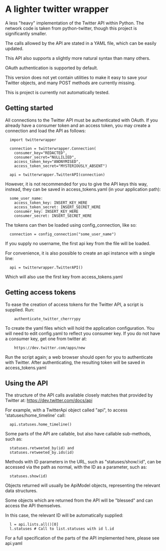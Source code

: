 A lighter twitter wrapper
======================

A less "heavy" implementation of the Twitter API within Python. The network code is 
taken from python-twitter, though this project is significantly smaller.

The calls allowed by the API are stated in a YAML file, which can be easily updated.

This API also supports a slightly more natural syntax than many others. 

OAuth authentication is supported by default. 

This version does not yet contain utilities to make it easy to save your Twitter objects, 
and many POST methods are currently missing. 

This is project is currently not automatically tested.

Getting started
----------------------

All connections to the Twitter API must be authenticated with OAuth. If you already have
a consumer token and an access token, you may create a connection and load the API as 
follows:

      import twitterwrapper 

      connection = twitterwrapper.Connection(
        consumer_key="REDACTED",
        consumer_secret="NULLILIED",
        access_token_key="ANONYMISED",
        access_token_secret="MYSTERIOUSLY_ABSENT")
  
      api = twitterwrapper.TwitterAPI(connection)

However, it is not recommended for you to give the API keys this way, instead, they can be
saved in access_tokens.yaml (in your application path):
      
      some_user_name:
        access_token_key: INSERT_KEY_HERE
        access_token_secret: INSERT_SECRET_HERE
        consumer_key: INSERT_KEY_HERE
        consumer_secret: INSERT_SECRET_HERE


The tokens can then be loaded using config_connection, like so:

      connection = config_connection("some_user_name")

If you supply no username, the first api key from the file will be loaded.

For convenience, it is also possible to create an api instance with a single line:

      api = twitterwrapper.TwitterAPI()

Which will also use the first key from access_tokens.yaml
 
Getting access tokens
----------------------

To ease the creation of access tokens for the Twitter API, a script is supplied. Run:

        authenticate_twitter_cherrrypy

To create the yaml files which will hold the application configuration. You will need to edit
config.yaml to reflect you consumer key. If you do not have a consumer key, get one from twitter
at:

        https://dev.twitter.com/apps/new

Run the script again; a web browser should open for you to authenticate with Twitter. After 
authenticating, the resulting token will be saved in access_tokens.yaml

Using the API
----------------------

The structure of the API calls available closely matches that provided by Twitter at:
      https://dev.twitter.com/docs/api

For example, with a TwitterApi object called "api", to access 'statuses/home_timeline' call:

      api.statuses.home_timeline()

Some parts of the API are callable, but also have callable sub-methods, such as:

      statuses.retweeted_by(id) and
      statuses.retweeted_by.ids(id)

Methods with ID parameters in the URL, such as "statuses/show/:id", can be accessed via 
the path as normal, with the ID as a parameter, such as:

      statuses.show(id)

Objects returned will usually be ApiModel objects, representing the relevant data structures.

Some objects which are returned from the API will be "blessed" and can access the API themselves.
 
In this case, the relevant ID will be automatically supplied:

      l = api.lists.all()[0]
      l.statuses # Call to list.statuses with id l.id

For a full specification of the parts of the API implemented here, please see api.yaml

